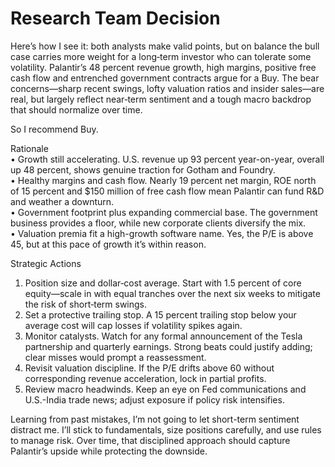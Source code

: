 # Research Team Decision

Here’s how I see it: both analysts make valid points, but on balance the bull case carries more weight for a long‐term investor who can tolerate some volatility. Palantir’s 48 percent revenue growth, high margins, positive free cash flow and entrenched government contracts argue for a Buy. The bear concerns—sharp recent swings, lofty valuation ratios and insider sales—are real, but largely reflect near‐term sentiment and a tough macro backdrop that should normalize over time. 

So I recommend Buy. 

Rationale  
• Growth still accelerating. U.S. revenue up 93 percent year-on-year, overall up 48 percent, shows genuine traction for Gotham and Foundry.  
• Healthy margins and cash flow. Nearly 19 percent net margin, ROE north of 15 percent and $150 million of free cash flow mean Palantir can fund R&D and weather a downturn.  
• Government footprint plus expanding commercial base. The government business provides a floor, while new corporate clients diversify the mix.  
• Valuation premia fit a high-growth software name. Yes, the P/E is above 45, but at this pace of growth it’s within reason.  

Strategic Actions  
1. Position size and dollar‐cost average. Start with 1.5 percent of core equity—scale in with equal tranches over the next six weeks to mitigate the risk of short‐term swings.  
2. Set a protective trailing stop. A 15 percent trailing stop below your average cost will cap losses if volatility spikes again.  
3. Monitor catalysts. Watch for any formal announcement of the Tesla partnership and quarterly earnings. Strong beats could justify adding; clear misses would prompt a reassessment.  
4. Revisit valuation discipline. If the P/E drifts above 60 without corresponding revenue acceleration, lock in partial profits.  
5. Review macro headwinds. Keep an eye on Fed communications and U.S.-India trade news; adjust exposure if policy risk intensifies.  

Learning from past mistakes, I’m not going to let short-term sentiment distract me. I’ll stick to fundamentals, size positions carefully, and use rules to manage risk. Over time, that disciplined approach should capture Palantir’s upside while protecting the downside.